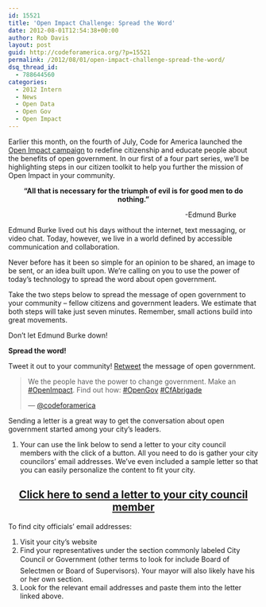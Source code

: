 ```yaml
---
id: 15521
title: 'Open Impact Challenge: Spread the Word'
date: 2012-08-01T12:54:38+00:00
author: Rob Davis
layout: post
guid: http://codeforamerica.org/?p=15521
permalink: /2012/08/01/open-impact-challenge-spread-the-word/
dsq_thread_id:
  - 788644560
categories:
  - 2012 Intern
  - News
  - Open Data
  - Open Gov
  - Open Impact
---
```

Earlier this month, on the fourth of July, Code for America launched the [Open Impact campaign](http://openimpact.us/) to redefine citizenship and educate people about the benefits of open government. In our first of a four part series, we’ll be highlighting steps in our citizen toolkit to help you further the mission of Open Impact in your community.

<p style="text-align: center;">
  <strong>“All that is necessary for the triumph of evil is for good men to do nothing.”</strong>
</p>

<p style="text-align: center;" dir="ltr">
                                                                                 -Edmund Burke
</p>

Edmund Burke lived out his days without the internet, text messaging, or video chat. Today, however, we live in a world defined by accessible communication and collaboration.

Never before has it been so simple for an opinion to be shared, an image to be sent, or an idea built upon. We’re calling on you to use the power of today’s technology to spread the word about open government.

Take the two steps below to spread the message of open government to your community &#8211; fellow citizens and government leaders. We estimate that both steps will take just seven minutes. Remember, small actions build into great movements.

Don’t let Edmund Burke down!

**Spread the word!**

<p style="text-align: left;">
  Tweet it out to your community! <a href="https://twitter.com/codeforamerica/status/230721756200067072">Retweet</a> the message of open government.
</p>

<blockquote class="twitter-tweet tw-align-center">
  <p>
    We the people have the power to change government. Make an <a href="https://twitter.com/search/%2523OpenImpact">#OpenImpact</a>. Find out how: <a href="https://twitter.com/search/%2523OpenGov">#OpenGov</a> <a href="https://twitter.com/search/%2523CfAbrigade">#CfAbrigade</a>
  </p>
  
  <p>
    — <a href="https://twitter.com/codeforamerica/status/230721756200067072">@codeforamerica</a>
  </p>
</blockquote>

Sending a letter is a great way to get the conversation about open government started among your city’s leaders.

  1. Your can use the link below to send a letter to your city council members with the click of a button. All you need to do is gather your city councilors’ email addresses. We’ve even included a sample letter so that you can easily personalize the content to fit your city.

<h2 align="center">
  <a href="https://secure.codeforamerica.org/page/share/open-impact-city-official-email">Click here to send a letter to your city council member</a>
</h2>

To find city officials’ email addresses:

  1. Visit your city’s website
  2. Find your representatives under the section commonly labeled City Council or Government (other terms to look for include Board of Selectmen or Board of Supervisors). Your mayor will also likely have his or her own section.
  3. Look for the relevant email addresses and paste them into the letter linked above.